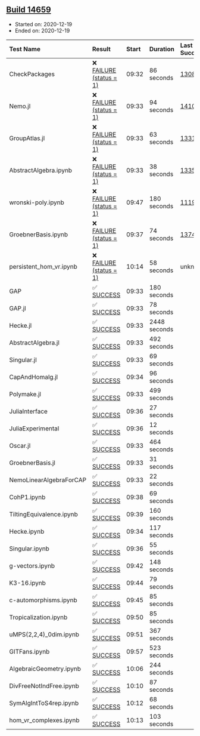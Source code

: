 ## [Build 14659](https://oscarci.mathematik.uni-kl.de/job/oscar/14659/)

* Started on: 2020-12-19
* Ended on: 2020-12-19

| Test Name    | Result | Start | Duration | Last Success | First Failure |
|:-------------|:-------|:------|:---------|:-------------|:--------------|
| CheckPackages | ❌ [FAILURE (status = 1)](https://oscarci.mathematik.uni-kl.de/job/oscar/14659/artifact/logs/build-14659/CheckPackages.log) | 09:32 | 86 seconds | [13085](https://oscarci.mathematik.uni-kl.de/job/oscar/13085/) | [13086](https://oscarci.mathematik.uni-kl.de/job/oscar/13086/) |
| Nemo.jl | ❌ [FAILURE (status = 1)](https://oscarci.mathematik.uni-kl.de/job/oscar/14659/artifact/logs/build-14659/Nemo.jl.log) | 09:33 | 94 seconds | [14101](https://oscarci.mathematik.uni-kl.de/job/oscar/14101/) | [14102](https://oscarci.mathematik.uni-kl.de/job/oscar/14102/) |
| GroupAtlas.jl | ❌ [FAILURE (status = 1)](https://oscarci.mathematik.uni-kl.de/job/oscar/14659/artifact/logs/build-14659/GroupAtlas.jl.log) | 09:33 | 63 seconds | [13311](https://oscarci.mathematik.uni-kl.de/job/oscar/13311/) | [13312](https://oscarci.mathematik.uni-kl.de/job/oscar/13312/) |
| AbstractAlgebra.ipynb | ❌ [FAILURE (status = 1)](https://oscarci.mathematik.uni-kl.de/job/oscar/14659/artifact/logs/build-14659/AbstractAlgebra.ipynb.log) | 09:33 | 38 seconds | [13355](https://oscarci.mathematik.uni-kl.de/job/oscar/13355/) | [13356](https://oscarci.mathematik.uni-kl.de/job/oscar/13356/) |
| wronski-poly.ipynb | ❌ [FAILURE (status = 1)](https://oscarci.mathematik.uni-kl.de/job/oscar/14659/artifact/logs/build-14659/wronski-poly.ipynb.log) | 09:47 | 180 seconds | [11192](https://oscarci.mathematik.uni-kl.de/job/oscar/11192/) | [11193](https://oscarci.mathematik.uni-kl.de/job/oscar/11193/) |
| GroebnerBasis.ipynb | ❌ [FAILURE (status = 1)](https://oscarci.mathematik.uni-kl.de/job/oscar/14659/artifact/logs/build-14659/GroebnerBasis.ipynb.log) | 09:37 | 74 seconds | [13748](https://oscarci.mathematik.uni-kl.de/job/oscar/13748/) | [13749](https://oscarci.mathematik.uni-kl.de/job/oscar/13749/) |
| persistent_hom_vr.ipynb | ❌ [FAILURE (status = 1)](https://oscarci.mathematik.uni-kl.de/job/oscar/14659/artifact/logs/build-14659/persistent_hom_vr.ipynb.log) | 10:14 | 58 seconds | unknown | unknown |
| GAP | ✅ [SUCCESS](https://oscarci.mathematik.uni-kl.de/job/oscar/14659/artifact/logs/build-14659/GAP.log) | 09:33 | 180 seconds |  |  |
| GAP.jl | ✅ [SUCCESS](https://oscarci.mathematik.uni-kl.de/job/oscar/14659/artifact/logs/build-14659/GAP.jl.log) | 09:33 | 78 seconds |  |  |
| Hecke.jl | ✅ [SUCCESS](https://oscarci.mathematik.uni-kl.de/job/oscar/14659/artifact/logs/build-14659/Hecke.jl.log) | 09:33 | 2448 seconds |  |  |
| AbstractAlgebra.jl | ✅ [SUCCESS](https://oscarci.mathematik.uni-kl.de/job/oscar/14659/artifact/logs/build-14659/AbstractAlgebra.jl.log) | 09:33 | 492 seconds |  |  |
| Singular.jl | ✅ [SUCCESS](https://oscarci.mathematik.uni-kl.de/job/oscar/14659/artifact/logs/build-14659/Singular.jl.log) | 09:33 | 69 seconds |  |  |
| CapAndHomalg.jl | ✅ [SUCCESS](https://oscarci.mathematik.uni-kl.de/job/oscar/14659/artifact/logs/build-14659/CapAndHomalg.jl.log) | 09:34 | 96 seconds |  |  |
| Polymake.jl | ✅ [SUCCESS](https://oscarci.mathematik.uni-kl.de/job/oscar/14659/artifact/logs/build-14659/Polymake.jl.log) | 09:33 | 499 seconds |  |  |
| JuliaInterface | ✅ [SUCCESS](https://oscarci.mathematik.uni-kl.de/job/oscar/14659/artifact/logs/build-14659/JuliaInterface.log) | 09:36 | 27 seconds |  |  |
| JuliaExperimental | ✅ [SUCCESS](https://oscarci.mathematik.uni-kl.de/job/oscar/14659/artifact/logs/build-14659/JuliaExperimental.log) | 09:36 | 12 seconds |  |  |
| Oscar.jl | ✅ [SUCCESS](https://oscarci.mathematik.uni-kl.de/job/oscar/14659/artifact/logs/build-14659/Oscar.jl.log) | 09:33 | 464 seconds |  |  |
| GroebnerBasis.jl | ✅ [SUCCESS](https://oscarci.mathematik.uni-kl.de/job/oscar/14659/artifact/logs/build-14659/GroebnerBasis.jl.log) | 09:33 | 31 seconds |  |  |
| NemoLinearAlgebraForCAP | ✅ [SUCCESS](https://oscarci.mathematik.uni-kl.de/job/oscar/14659/artifact/logs/build-14659/NemoLinearAlgebraForCAP.log) | 09:33 | 22 seconds |  |  |
| CohP1.ipynb | ✅ [SUCCESS](https://oscarci.mathematik.uni-kl.de/job/oscar/14659/artifact/logs/build-14659/CohP1.ipynb.log) | 09:38 | 69 seconds |  |  |
| TiltingEquivalence.ipynb | ✅ [SUCCESS](https://oscarci.mathematik.uni-kl.de/job/oscar/14659/artifact/logs/build-14659/TiltingEquivalence.ipynb.log) | 09:39 | 160 seconds |  |  |
| Hecke.ipynb | ✅ [SUCCESS](https://oscarci.mathematik.uni-kl.de/job/oscar/14659/artifact/logs/build-14659/Hecke.ipynb.log) | 09:34 | 117 seconds |  |  |
| Singular.ipynb | ✅ [SUCCESS](https://oscarci.mathematik.uni-kl.de/job/oscar/14659/artifact/logs/build-14659/Singular.ipynb.log) | 09:36 | 55 seconds |  |  |
| g-vectors.ipynb | ✅ [SUCCESS](https://oscarci.mathematik.uni-kl.de/job/oscar/14659/artifact/logs/build-14659/g-vectors.ipynb.log) | 09:42 | 148 seconds |  |  |
| K3-16.ipynb | ✅ [SUCCESS](https://oscarci.mathematik.uni-kl.de/job/oscar/14659/artifact/logs/build-14659/K3-16.ipynb.log) | 09:44 | 79 seconds |  |  |
| c-automorphisms.ipynb | ✅ [SUCCESS](https://oscarci.mathematik.uni-kl.de/job/oscar/14659/artifact/logs/build-14659/c-automorphisms.ipynb.log) | 09:45 | 85 seconds |  |  |
| Tropicalization.ipynb | ✅ [SUCCESS](https://oscarci.mathematik.uni-kl.de/job/oscar/14659/artifact/logs/build-14659/Tropicalization.ipynb.log) | 09:50 | 85 seconds |  |  |
| uMPS(2,2,4)_0dim.ipynb | ✅ [SUCCESS](https://oscarci.mathematik.uni-kl.de/job/oscar/14659/artifact/logs/build-14659/uMPS-2-2-4-_0dim.ipynb.log) | 09:51 | 367 seconds |  |  |
| GITFans.ipynb | ✅ [SUCCESS](https://oscarci.mathematik.uni-kl.de/job/oscar/14659/artifact/logs/build-14659/GITFans.ipynb.log) | 09:57 | 523 seconds |  |  |
| AlgebraicGeometry.ipynb | ✅ [SUCCESS](https://oscarci.mathematik.uni-kl.de/job/oscar/14659/artifact/logs/build-14659/AlgebraicGeometry.ipynb.log) | 10:06 | 244 seconds |  |  |
| DivFreeNotIndFree.ipynb | ✅ [SUCCESS](https://oscarci.mathematik.uni-kl.de/job/oscar/14659/artifact/logs/build-14659/DivFreeNotIndFree.ipynb.log) | 10:10 | 87 seconds |  |  |
| SymAlgIntToS4rep.ipynb | ✅ [SUCCESS](https://oscarci.mathematik.uni-kl.de/job/oscar/14659/artifact/logs/build-14659/SymAlgIntToS4rep.ipynb.log) | 10:12 | 68 seconds |  |  |
| hom_vr_complexes.ipynb | ✅ [SUCCESS](https://oscarci.mathematik.uni-kl.de/job/oscar/14659/artifact/logs/build-14659/hom_vr_complexes.ipynb.log) | 10:13 | 103 seconds |  |  |

